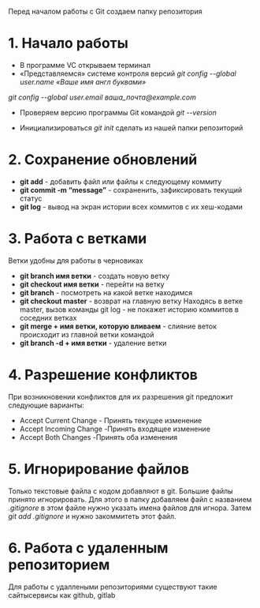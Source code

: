 Перед началом работы с Git создаем папку репозитория
# 1. Начало работы
* В программе VC открываем терминал
* «Представляемся» системе контроля версий
_git config --global user.name «Ваше имя англ буквами»_

_git config --global user.email ваша_почта@example.com_
* Проверяем версию программы Git командой    _git --version_

* Инициализироваться     _git init_  сделать из нашей папки репозиторий

# 2. Сохранение обновлений
* **git add** - добавить файл или файлы к следующему коммиту
* **git commit -m “message”** - cохраненить, зафиксировать текущий статус
* **git log** - вывод на экран истории всех коммитов с их хеш-кодами
# 3. Работа с ветками
Ветки удобны для работы в черновиках
* **git branch имя ветки** - создать новую ветку
* **git checkout имя ветки** - перейти на ветку 
* **git branch** - посмотреть на какой ветке находимся 
* **git checkout master** - возврат на главную ветку
Находясь в ветке master, вызов команды  git log  - не покажет историю коммитов в соседних ветках
* **git merge + имя ветки, которую вливаем** - cлияние веток происходит из главной ветки командой 
* **git branch -d + имя ветки** - удаление ветки
# 4. Разрешение конфликтов
При возникновении конфликтов для их разрешения git предложит следующие варианты:
* Accept Current Change - Принять текущее изменение
* Accept Incoming Change -Принять входящее изменение
* Accept Both Changes -Принять оба изменения

# 5. Игнорирование файлов
Только текстовые файла с кодом добавляют в git. Большие файлы принято игнорировать. Для этого в папку добавляем файл с названием _.gitignore_ в этом файле нужно указать имена файлов для игнора. Затем *git add .gitignore* и нужно закоммитеть этот файл.
# 6. Работа с удаленным репозиторием
Для работы с удаллеными репозиториями существуют такие сайтысервисы как github, gitlab